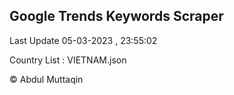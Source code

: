 

## Google Trends Keywords Scraper 
 
Last Update 05-03-2023 , 23:55:02

Country List :
VIETNAM.json



© Abdul Muttaqin 
